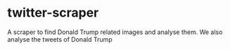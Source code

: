 # twitter-scraper

A scraper to find Donald Trump related images and analyse them. We also analyse the tweets of Donald Trump 